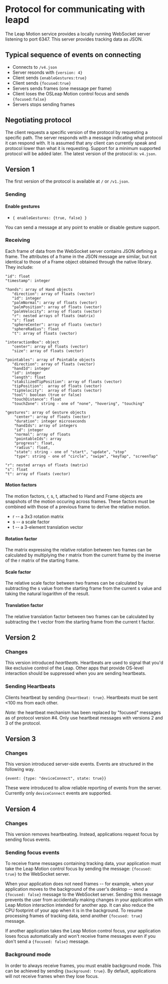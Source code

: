 # Protocol for communicating with leapd

The Leap Motion service provides a locally running WebSocket server listening to port 6347. This server provides tracking data as JSON.

## Typical sequence of events on connecting

* Connects to `/v4.json`
* Server resonds with `{version: 4}`
* Client sends `{enableGestures:true}`
* Client sends `{focused:true}`
* Servers sends frames (one message per frame)
* Client loses the OSLeap Motion control focus and sends `{focused:false}`
* Servers stops sending frames

## Negotiating protocol

The client requests a specific version of the protocol by requesting a specific path. The server responds with a message indicating what protocol it can respond with. It is assumed that any client can currently speak and protocol lower than what it is requesting. Support for a minimum supported protocol will be added later. The latest version of the protocol is: `v4.json`.

## Version 1

The first version of the protocol is available at `/` or `/v1.json`.

### Sending

#### Enable gestures

* `{ enableGestures: {true, false} }`

You can send a message at any point to enable or disable gesture support.

### Receiving

Each frame of data from the WebSocket server contains JSON defining a frame. The attributes of a frame in the JSON message are similar, but not identical to those of a Frame object obtained through the native library. They include:

```
"id": float
"timestamp": integer

"hands": array of Hand objects
   "direction": array of floats (vector)
   "id": integer
   "palmNormal": array of floats (vector)
   "palmPosition": array of floats (vector)
   "palmVelocity": array of floats (vector)
   "r": nested arrays of floats (matrix)
   "s": float
   "sphereCenter": array of floats (vector)
   "sphereRadius": float
   "t": array of floats (vector)

"interactionBox": object
   "center": array of floats (vector)
   "size": array of floats (vector)

"pointables": array of Pointable objects
   "direction": array of floats (vector)
   "handId": integer
   "id": integer
   "length": float
   "stabilizedTipPosition": array of floats (vector)
   "tipPosition":  array of floats (vector)
   "tipVelocity":  array of floats (vector)
   "tool": boolean (true or false)
   "touchDistance": float
   "touchZone": string - one of "none", "hovering", "touching"

"gestures": array of Gesture objects
    "center": array of floats (vector)
    "duration": integer microseconds
    "handIds": array of integers
    "id": integer
    "normal": array of floats
    "pointableIds": array
    "progress": float,
    "radius": float,
    "state": string - one of "start", "update", "stop"
    "type": string - one of "circle", "swipe", "keyTap", "screenTap"

"r": nested arrays of floats (matrix)
"s": float
"t": array of floats (vector)
```

#### Motion factors

The motion factors, r, s, t, attached to Hand and Frame objects are snapshots of the motion occuring across frames. These factors must be combined with those of a previous frame to derive the relative motion.

* r -- a 3x3 rotation matrix
* s -- a scale factor
* t -- a 3-element translation vector

#### Rotation factor

The matrix expressing the relative rotation between two frames can be calculated by multiplying the r matrix from the current frame by the inverse of the r matrix of the starting frame.

#### Scale factor

The relative scale factor between two frames can be calculated by subtracting the s value from the starting frame from the current s value and taking the natural logarithm of the result.

#### Translation factor

The relative translation factor between two frames can be calculated by subtracting the t vector from the starting frame from the current t factor.

## Version 2

### Changes

This version introduced *heartbeats*. Heartbeats are used to signal that you'd like exclusive control of the Leap. Other apps that provide OS-level interaction should be suppressed when you are sending heartbeats.

### Sending Heartbeats

Clients heartbeat by sending `{heartbeat: true}`. Heartbeats must be sent <100 ms from each other.

*Note:* the heartbeat mechanism has been replaced by "focused" messages as of protocol version #4. Only use heartbeat messages with versions 2 and 3 of the protocol.

## Version 3

### Changes

This version introduced server-side events. Events are structured in the following way.

    {event: {type: "deviceConnect", state: true}}

These were introduced to allow reliable reporting of events from the server. Currently only `deviceConnect` events are supported.

## Version 4

### Changes

This version removes heartbeating. Instead, applications request focus by sending focus events.

### Sending focus events

To receive frame messages containing tracking data, your application must take the Leap Motion control focus by sending the message: `{focused: true}` to the WebSocket server. 

When your application does not need frames -- for example, when your application moves to the background of the user's desktop -- send a `{focused: false}` message to the WebSocket server. Sending this message prevents the user from accidentally making changes in your application with Leap Motion interaction intended for another app. It can also reduce the CPU footprint of your app when it is in the background. To resume processing frames of tracking data, send another `{focused: true}` message.

If another application takes the Leap Motion control focus, your application loses focus automatically and won't receive frame messages even if you don't send a `{focused: false}` message.

### Background mode

In order to always receive frames, you must enable background mode. This can be achieved by sending `{background: true}`. By default, applications will not receive frames when they lose focus.
